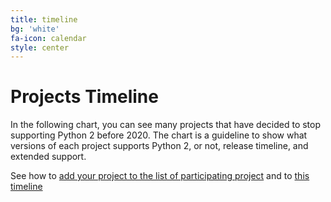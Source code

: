 ```yaml
---
title: timeline
bg: 'white'
fa-icon: calendar
style: center
---
```


#   Projects Timeline

In the following chart, you can see many projects that have decided to stop
supporting Python 2 before 2020. The chart is a guideline to show what
versions of each project supports Python 2, or not, release timeline, and
extended support. 

<div id="visualization"></div>

See how to [add  your project to the list of participating project](https://github.com/python3statement/python3statement.github.io#add-your-project) and to [this timeline](https://github.com/python3statement/python3statement.github.io#add-timeline-informations)



